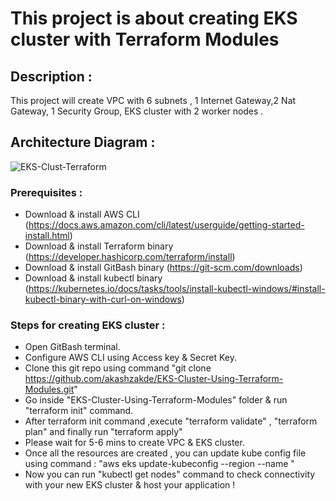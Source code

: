 # This project is about creating EKS cluster with Terraform Modules

## Description : 
This project will create VPC with 6 subnets , 1 Internet Gateway,2 Nat Gateway, 1 Security Group, EKS cluster with 2 worker nodes .

## Architecture Diagram :

![EKS-Clust-Terraform](https://github.com/akashzakde/EKS-Cluster-Using-Terraform-Modules/assets/64258131/c6c28081-a42e-497f-95aa-6a1066c3dc23)

### Prerequisites :
- Download & install AWS CLI (https://docs.aws.amazon.com/cli/latest/userguide/getting-started-install.html)
- Download & install Terraform binary (https://developer.hashicorp.com/terraform/install)
- Download & install GitBash binary (https://git-scm.com/downloads)
- Download & install kubectl binary (https://kubernetes.io/docs/tasks/tools/install-kubectl-windows/#install-kubectl-binary-with-curl-on-windows)
### Steps for creating EKS cluster :
- Open GitBash terminal.
- Configure AWS CLI using Access key & Secret Key.
- Clone this git repo using command "git clone https://github.com/akashzakde/EKS-Cluster-Using-Terraform-Modules.git"
- Go inside "EKS-Cluster-Using-Terraform-Modules" folder & run "terraform init" command.
- After terraform init command ,execute "terraform validate" , "terraform plan" and finally run "terraform apply"
- Please wait for 5-6 mins to create VPC & EKS cluster.
- Once all the resources are created , you can update kube config file using command : "aws eks update-kubeconfig --region <region-code> --name <Cluster-Name>"
- Now you can run "kubectl get nodes" command to check connectivity with your new EKS cluster & host your application !
